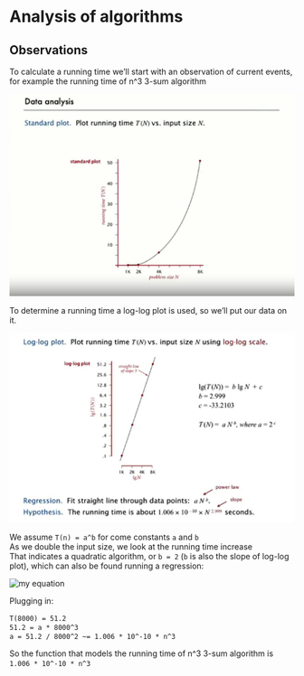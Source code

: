 # Analysis of algorithms

## Observations

To calculate a running time we’ll start with an observation of current events, for example the running time of n^3 3-sum algorithm

![Standard plot](./images/plot.jpg)

To determine a running time a log-log plot is used, so we’ll put our data on it.


![Log-log plot](./images/log-log.jpg)

We assume `T(n) = a^b` for come constants `a` and `b`  
As we double the input size, we look at the running time increase  
That indicates a quadratic algorithm, or `b = 2` (`b` is also the slope of log-log plot), which can also be found running a regression:  

![my equation](https://latex.codecogs.com/gif.image?%5Cdpi%7B110%7D%5Clog_%7B2%7D%5Cleft(y_%7B1%7D%5Cright)%5Csim%20b%5Clog_%7B2%7D%5Cleft(x_%7B1%7D%5Cright)&plus;c)

Plugging in:
```
T(8000) = 51.2
51.2 = a * 8000^3
a = 51.2 / 8000^2 ~= 1.006 * 10^-10 * n^3
```

So the function that models the running time of n^3 3-sum algorithm is  
`1.006 * 10^-10 * n^3`


